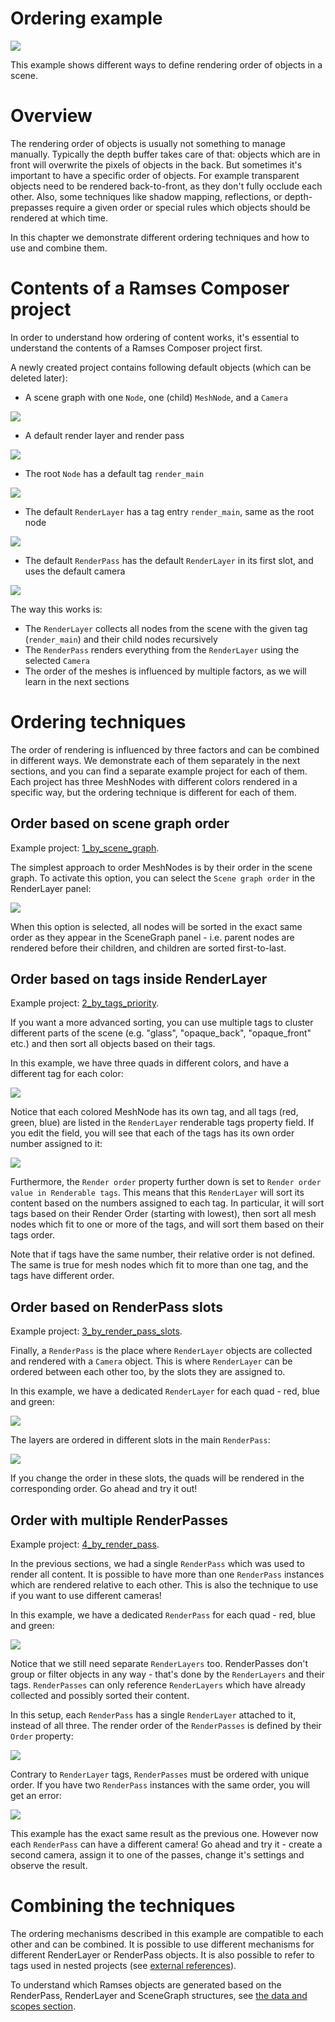 <!--
SPDX-License-Identifier: MPL-2.0

This file is part of Ramses Composer
(see https://github.com/GENIVI/ramses-composer-docs).

This Source Code Form is subject to the terms of the Mozilla Public License, v. 2.0.
If a copy of the MPL was not distributed with this file, You can obtain one at http://mozilla.org/MPL/2.0/.
-->

# Ordering example

![](./docs/viewport_preview.png)

This example shows different ways to define rendering order of objects in a scene.

# Overview

The rendering order of objects is usually not something to manage manually. Typically
the depth buffer takes care of that: objects which are in front will overwrite the pixels of
objects in the back. But sometimes it's important to have a specific order of objects.
For example transparent objects need to be rendered back-to-front, as they don't fully occlude
each other. Also, some techniques like shadow mapping, reflections, or depth-prepasses require
a given order or special rules which objects should be rendered at which time.

In this chapter we demonstrate different ordering techniques and how to use and combine them.

# Contents of a Ramses Composer project

In order to understand how ordering of content works, it's essential to understand
the contents of a Ramses Composer project first.

A newly created project contains following default objects (which can be deleted later):

* A scene graph with one `Node`, one (child) `MeshNode`, and a `Camera`

![](./docs/default_scene_contents.png)

* A default render layer and render pass

![](./docs/default_render_setup.png)

* The root `Node` has a default tag `render_main`

![](./docs/default_node_tag.png)

* The default `RenderLayer` has a tag entry `render_main`, same as the root node

![](./docs/default_renderlayer_tag.png)

* The default `RenderPass` has the default `RenderLayer` in its first slot, and uses the default camera

![](./docs/default_slots.png)

The way this works is:

* The `RenderLayer` collects all nodes from the scene with the given tag (`render_main`) and their child nodes recursively
* The `RenderPass` renders everything from the `RenderLayer` using the selected `Camera`
* The order of the meshes is influenced by multiple factors, as we will learn in the next sections

# Ordering techniques

The order of rendering is influenced by three factors and can be combined in different ways.
We demonstrate each of them separately in the next sections, and you can find a separate example
project for each of them. Each project has three MeshNodes with different colors rendered in a specific way, but the ordering technique is different for each of them.

## Order based on scene graph order

Example project: [1_by_scene_graph](./1_by_scene_graph.rca).

The simplest approach to order MeshNodes is by their order in the scene graph.
To activate this option, you can select the `Scene graph order` in the RenderLayer panel:

![](./docs/scene_graph_order.png)

When this option is selected, all nodes will be sorted in the exact same order as they appear in the
SceneGraph panel - i.e. parent nodes are rendered before their children, and children are sorted
first-to-last.

## Order based on tags inside RenderLayer

Example project: [2_by_tags_priority](./2_by_tags_priority.rca).

If you want a more advanced sorting, you can use multiple tags to cluster different parts of the
scene (e.g. "glass", "opaque_back", "opaque_front" etc.) and then sort all objects based on their tags.

In this example, we have three quads in different colors, and have a different tag for each color:

![](./docs/color_tags_1.png)

Notice that each colored MeshNode has its own tag, and all tags (red, green, blue) are listed in the
`RenderLayer` renderable tags property field. If you edit the field, you will see that each of the tags
has its own order number assigned to it:

![](./docs/color_tags_2.png)

Furthermore, the `Render order` property further down is set to `Render order value in Renderable tags`.
This means that this `RenderLayer` will sort its content based on the numbers assigned to each tag.
In particular, it will sort tags based on their Render Order (starting with lowest), then sort all
mesh nodes which fit to one or more of the tags, and will sort them based on their tags order.

Note that if tags have the same number, their relative order is not defined. The same is true for mesh nodes which fit to more than one tag, and the tags have different order.

## Order based on RenderPass slots

Example project: [3_by_render_pass_slots](./3_by_render_pass_slots.rca).

Finally, a `RenderPass` is the place where `RenderLayer` objects are collected and rendered with a
`Camera` object. This is where `RenderLayer` can be ordered between each other too, by the slots they are
assigned to.

In this example, we have a dedicated `RenderLayer` for each quad - red, blue and green:

![](./docs/multiple_layers.png)

The layers are ordered in different slots in the main `RenderPass`:

![](./docs/renderpass_slots.png)

If you change the order in these slots, the quads will be rendered in the corresponding order.
Go ahead and try it out!

## Order with multiple RenderPasses

Example project: [4_by_render_pass](./4_by_render_pass.rca).

In the previous sections, we had a single `RenderPass` which was used to render all content.
It is possible to have more than one `RenderPass` instances which are rendered relative to each other.
This is also the technique to use if you want to use different cameras!

In this example, we have a dedicated `RenderPass` for each quad - red, blue and green:

![](./docs/multiple_passes.png)

Notice that we still need separate `RenderLayers` too. RenderPasses don't group or filter
objects in any way - that's done by the `RenderLayers` and their tags. `RenderPasses` can
only reference `RenderLayers` which have already collected and possibly sorted their content.

In this setup, each `RenderPass` has a single `RenderLayer` attached to it, instead of all three.
The render order of the `RenderPasses` is defined by their `Order` property:

![](./docs/renderpass_order.png)

Contrary to `RenderLayer` tags, `RenderPasses` must be ordered with unique order. If you have two
`RenderPass` instances with the same order, you will get an error:

![](./docs/renderpass_order_error.png)

This example has the exact same result as the previous one. However now each `RenderPass` can
have a different camera! Go ahead and try it - create a second camera, assign it to one
of the passes, change it's settings and observe the result.

# Combining the techniques

The ordering mechanisms described in this example are compatible to each other and can be combined.
It is possible to use different mechanisms for different RenderLayer or RenderPass objects.
It is also possible to refer to tags used in nested projects (see [external references](../external_references/manual.md)).

To understand which Ramses objects are generated based on the RenderPass, RenderLayer and SceneGraph
structures, see [the data and scopes section](../data_and_scopes/manual.md).

<!-- TODO add section for material filters and link it here -->
